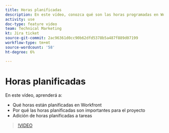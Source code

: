 ```yaml
---
title: Horas planificadas
description: En este vídeo, conozca qué son las horas programadas en Workfront, por qué las horas programadas son importantes para su proyecto y cómo añadir las horas planificadas a las tareas
activity: use
doc-type: feature video
team: Technical Marketing
kt: Jira ticket
source-git-commit: 2ac96361d0cc90b62dfd5378b5a487f889d07199
workflow-type: tm+mt
source-wordcount: '58'
ht-degree: 6%

---
```


# Horas planificadas

En este vídeo, aprenderá a:

* Qué horas están planificadas en Workfront
* Por qué las horas planificadas son importantes para el proyecto
* Adición de horas planificadas a tareas

>[!VIDEO](https://video.tv.adobe.com/v/335090/?quality=12)